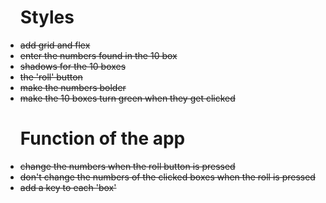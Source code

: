 <ul><h1>Styles</h1>

<li><del>add grid and flex</del></li>
<li><del>enter the numbers found in the 10 box</li></del>
<li><del>shadows for the 10 boxes</li></del>
<li><del>the 'roll' button</li></del>
<li><del>make the numbers bolder</li></del>
<li><del>make the 10 boxes turn green when they get clicked</del></li>
</ul>
<ul> 
<h1>Function of the app</h1>
<li><del>change the numbers when the roll button is pressed</del></li>
<li><del>don't change the numbers of the clicked boxes when the roll is pressed</del></li>
<li><del>add a key to each 'box'</del></li>
</ul>
